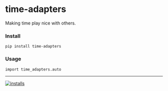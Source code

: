 time-adapters
======
Making time play nice with others.


### Install
```pip install time-adapters```


### Usage
```
import time_adapters.auto
```

----
[![installs](https://img.shields.io/pypi/dm/time_adapters.svg?label=installs)](https://pypi.org/project/time_adapters)
